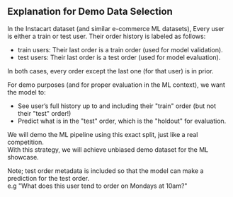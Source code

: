 ## Explanation for Demo Data Selection

In the Instacart dataset (and similar e-commerce ML datasets),
Every user is either a train or test user.
Their order history is labeled as follows:

*    train users: Their last order is a train order (used for model validation).  
*    test users: Their last order is a test order (used for model evaluation).

In both cases, every order except the last one (for that user) is in prior.


For demo purposes (and for proper evaluation in the ML context), we want the model to:

*    See user’s full history up to and including their "train" order (but not their "test" order!)  
*    Predict what is in the "test" order, which is the "holdout" for evaluation.

We will demo the ML pipeline using this exact split, just like a real competition.  
With this strategy, we will achieve unbiased demo dataset for the ML showcase.

Note; test order metadata is included so that the model can make a prediction for the test order.  
e.g "What does this user tend to order on Mondays at 10am?"

